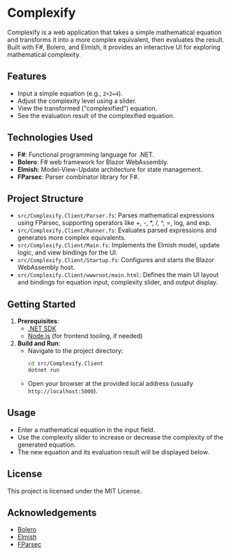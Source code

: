 # Complexify

Complexify is a web application that takes a simple mathematical equation and transforms it into a more complex equivalent, then evaluates the result. Built with F#, Bolero, and Elmish, it provides an interactive UI for exploring mathematical complexity.

## Features
- Input a simple equation (e.g., `2+2=4`).
- Adjust the complexity level using a slider.
- View the transformed ("complexified") equation.
- See the evaluation result of the complexified equation.

## Technologies Used
- **F#**: Functional programming language for .NET.
- **Bolero**: F# web framework for Blazor WebAssembly.
- **Elmish**: Model-View-Update architecture for state management.
- **FParsec**: Parser combinator library for F#.

## Project Structure
- `src/Complexify.Client/Parser.fs`: Parses mathematical expressions using FParsec, supporting operators like +, -, *, /, ^, =, log, and exp.
- `src/Complexify.Client/Runner.fs`: Evaluates parsed expressions and generates more complex equivalents.
- `src/Complexify.Client/Main.fs`: Implements the Elmish model, update logic, and view bindings for the UI.
- `src/Complexify.Client/Startup.fs`: Configures and starts the Blazor WebAssembly host.
- `src/Complexify.Client/wwwroot/main.html`: Defines the main UI layout and bindings for equation input, complexity slider, and output display.

## Getting Started
1. **Prerequisites**:
   - [.NET SDK](https://dotnet.microsoft.com/download)
   - [Node.js](https://nodejs.org/) (for frontend tooling, if needed)
2. **Build and Run**:
   - Navigate to the project directory:
     ```sh
     cd src/Complexify.Client
     dotnet run
     ```
   - Open your browser at the provided local address (usually `http://localhost:5000`).

## Usage
- Enter a mathematical equation in the input field.
- Use the complexity slider to increase or decrease the complexity of the generated equation.
- The new equation and its evaluation result will be displayed below.

## License
This project is licensed under the MIT License.

## Acknowledgements
- [Bolero](https://fsbolero.io/)
- [Elmish](https://elmish.github.io/elmish/)
- [FParsec](https://www.quanttec.com/fparsec/)
